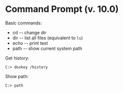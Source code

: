 # Command Prompt (v. 10.0)

Basic commands:

* cd -- change dir
* dir -- list all files (equivalent to `ls`)
* echo -- print text
* path -- show current system path

Get history:
```
C:> doskey /history
```

Show path:
```
C:> path
```

